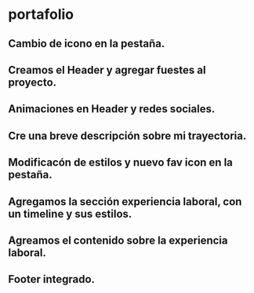 # portafolio
## Cambio de icono en la pestaña.
## Creamos el Header y agregar fuestes al proyecto.
## Animaciones en Header y redes sociales.
## Cre una breve descripción sobre mi trayectoria.
## Modificacón de estilos y nuevo fav icon en la pestaña.
## Agregamos la sección experiencia laboral, con un timeline y sus estilos.
## Agreamos el contenido sobre la experiencia laboral.
## Footer integrado.